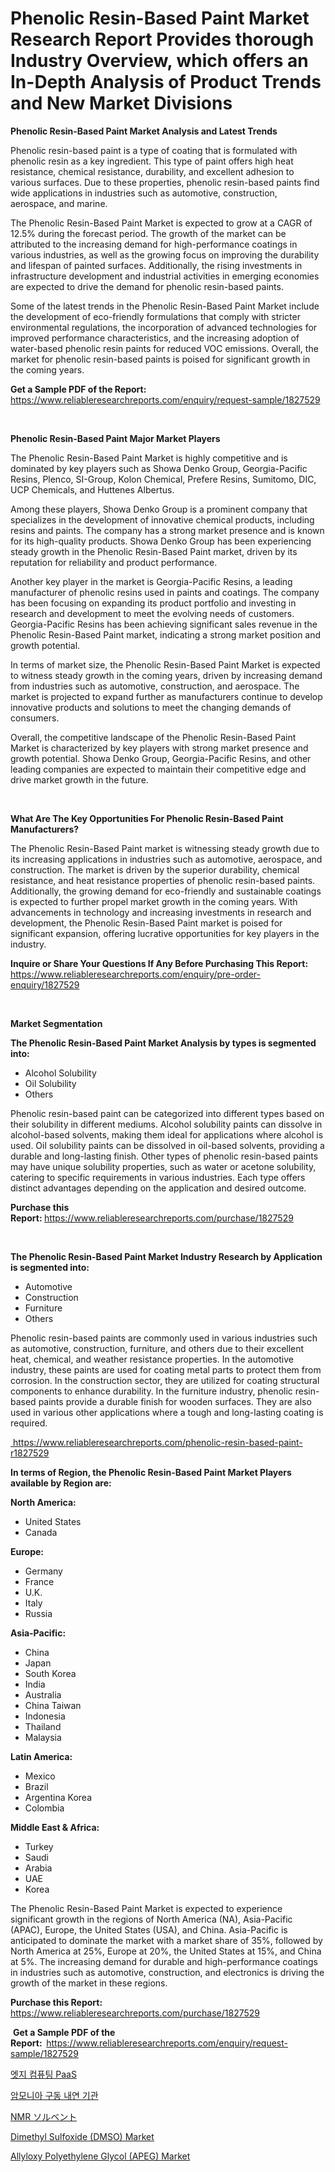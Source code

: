 <p><h1>Phenolic Resin-Based Paint Market Research Report Provides thorough Industry Overview, which offers an In-Depth Analysis of Product Trends and New Market Divisions</h1></p><p><strong>Phenolic Resin-Based Paint Market Analysis and Latest Trends</strong></p>
<p><p>Phenolic resin-based paint is a type of coating that is formulated with phenolic resin as a key ingredient. This type of paint offers high heat resistance, chemical resistance, durability, and excellent adhesion to various surfaces. Due to these properties, phenolic resin-based paints find wide applications in industries such as automotive, construction, aerospace, and marine.</p><p>The Phenolic Resin-Based Paint Market is expected to grow at a CAGR of 12.5% during the forecast period. The growth of the market can be attributed to the increasing demand for high-performance coatings in various industries, as well as the growing focus on improving the durability and lifespan of painted surfaces. Additionally, the rising investments in infrastructure development and industrial activities in emerging economies are expected to drive the demand for phenolic resin-based paints.</p><p>Some of the latest trends in the Phenolic Resin-Based Paint Market include the development of eco-friendly formulations that comply with stricter environmental regulations, the incorporation of advanced technologies for improved performance characteristics, and the increasing adoption of water-based phenolic resin paints for reduced VOC emissions. Overall, the market for phenolic resin-based paints is poised for significant growth in the coming years.</p></p>
<p><strong>Get a Sample PDF of the Report:&nbsp;</strong> <a href="https://www.reliableresearchreports.com/enquiry/request-sample/1827529">https://www.reliableresearchreports.com/enquiry/request-sample/1827529</a></p>
<p>&nbsp;</p>
<p><strong>Phenolic Resin-Based Paint Major Market Players</strong></p>
<p><p>The Phenolic Resin-Based Paint Market is highly competitive and is dominated by key players such as Showa Denko Group, Georgia-Pacific Resins, Plenco, SI-Group, Kolon Chemical, Prefere Resins, Sumitomo, DIC, UCP Chemicals, and Huttenes Albertus. </p><p>Among these players, Showa Denko Group is a prominent company that specializes in the development of innovative chemical products, including resins and paints. The company has a strong market presence and is known for its high-quality products. Showa Denko Group has been experiencing steady growth in the Phenolic Resin-Based Paint market, driven by its reputation for reliability and product performance.</p><p>Another key player in the market is Georgia-Pacific Resins, a leading manufacturer of phenolic resins used in paints and coatings. The company has been focusing on expanding its product portfolio and investing in research and development to meet the evolving needs of customers. Georgia-Pacific Resins has been achieving significant sales revenue in the Phenolic Resin-Based Paint market, indicating a strong market position and growth potential.</p><p>In terms of market size, the Phenolic Resin-Based Paint Market is expected to witness steady growth in the coming years, driven by increasing demand from industries such as automotive, construction, and aerospace. The market is projected to expand further as manufacturers continue to develop innovative products and solutions to meet the changing demands of consumers.</p><p>Overall, the competitive landscape of the Phenolic Resin-Based Paint Market is characterized by key players with strong market presence and growth potential. Showa Denko Group, Georgia-Pacific Resins, and other leading companies are expected to maintain their competitive edge and drive market growth in the future.</p></p>
<p>&nbsp;</p>
<p><strong>What Are The Key Opportunities For Phenolic Resin-Based Paint Manufacturers?</strong></p>
<p><p>The Phenolic Resin-Based Paint market is witnessing steady growth due to its increasing applications in industries such as automotive, aerospace, and construction. The market is driven by the superior durability, chemical resistance, and heat resistance properties of phenolic resin-based paints. Additionally, the growing demand for eco-friendly and sustainable coatings is expected to further propel market growth in the coming years. With advancements in technology and increasing investments in research and development, the Phenolic Resin-Based Paint market is poised for significant expansion, offering lucrative opportunities for key players in the industry.</p></p>
<p><strong>Inquire or Share Your Questions If Any Before Purchasing This Report:</strong> <a href="https://www.reliableresearchreports.com/enquiry/pre-order-enquiry/1827529">https://www.reliableresearchreports.com/enquiry/pre-order-enquiry/1827529</a></p>
<p>&nbsp;</p>
<p><strong>Market Segmentation</strong></p>
<p><strong>The Phenolic Resin-Based Paint Market Analysis by types is segmented into:</strong></p>
<p><ul><li>Alcohol Solubility</li><li>Oil Solubility</li><li>Others</li></ul></p>
<p><p>Phenolic resin-based paint can be categorized into different types based on their solubility in different mediums. Alcohol solubility paints can dissolve in alcohol-based solvents, making them ideal for applications where alcohol is used. Oil solubility paints can be dissolved in oil-based solvents, providing a durable and long-lasting finish. Other types of phenolic resin-based paints may have unique solubility properties, such as water or acetone solubility, catering to specific requirements in various industries. Each type offers distinct advantages depending on the application and desired outcome.</p></p>
<p><strong>Purchase this Report:&nbsp;</strong><a href="https://www.reliableresearchreports.com/purchase/1827529">https://www.reliableresearchreports.com/purchase/1827529</a></p>
<p>&nbsp;</p>
<p><strong>The Phenolic Resin-Based Paint Market Industry Research by Application is segmented into:</strong></p>
<p><ul><li>Automotive</li><li>Construction</li><li>Furniture</li><li>Others</li></ul></p>
<p><p>Phenolic resin-based paints are commonly used in various industries such as automotive, construction, furniture, and others due to their excellent heat, chemical, and weather resistance properties. In the automotive industry, these paints are used for coating metal parts to protect them from corrosion. In the construction sector, they are utilized for coating structural components to enhance durability. In the furniture industry, phenolic resin-based paints provide a durable finish for wooden surfaces. They are also used in various other applications where a tough and long-lasting coating is required.</p></p>
<p><a href="https://www.reliableresearchreports.com/phenolic-resin-based-paint-r1827529">&nbsp;https://www.reliableresearchreports.com/phenolic-resin-based-paint-r1827529</a></p>
<p><strong>In terms of Region, the Phenolic Resin-Based Paint Market Players available by Region are:</strong></p>
<p>
    <p> <strong> North America: </strong>
        <ul>
            <li>United States</li>
            <li>Canada</li>
        </ul>
        </p> 
    <p> <strong> Europe: </strong>
        <ul>
            <li>Germany</li>
            <li>France</li>
            <li>U.K.</li>
            <li>Italy</li>
            <li>Russia</li>
        </ul>
        </p> 
    <p> <strong> Asia-Pacific: </strong>
        <ul>
            <li>China</li>
            <li>Japan</li>
            <li>South Korea</li>
            <li>India</li>
            <li>Australia</li>
            <li>China Taiwan</li>
            <li>Indonesia</li>
            <li>Thailand</li>
            <li>Malaysia</li>
        </ul>
        </p> 
    <p> <strong> Latin America: </strong>
        <ul>
            <li>Mexico</li>
            <li>Brazil</li>
            <li>Argentina Korea</li>
            <li>Colombia</li>
        </ul>
        </p> 
    <p> <strong> Middle East & Africa: </strong>
        <ul>
            <li>Turkey</li>
            <li>Saudi</li>
            <li>Arabia</li>
            <li>UAE</li>
            <li>Korea</li>
        </ul>
    </p>
    </p>
<p><p>The Phenolic Resin-Based Paint Market is expected to experience significant growth in the regions of North America (NA), Asia-Pacific (APAC), Europe, the United States (USA), and China. Asia-Pacific is anticipated to dominate the market with a market share of 35%, followed by North America at 25%, Europe at 20%, the United States at 15%, and China at 5%. The increasing demand for durable and high-performance coatings in industries such as automotive, construction, and electronics is driving the growth of the market in these regions.</p></p>
<p><strong>Purchase this Report: </strong><a href="https://www.reliableresearchreports.com/purchase/1827529">https://www.reliableresearchreports.com/purchase/1827529</a></p>
<p>&nbsp;<strong>Get a Sample PDF of the Report:&nbsp;&nbsp;</strong><a href="https://www.reliableresearchreports.com/enquiry/request-sample/1827529">https://www.reliableresearchreports.com/enquiry/request-sample/1827529</a></p>
<p><strong></strong></p>
<p><p><a href="https://github.com/BrettWeberrt8767765/Market-Research-Report-List-2/blob/main/9544631143722.md">엣지 컴퓨팅 PaaS</a></p><p><a href="https://github.com/camron674/Market-Research-Report-List-1/blob/main/3195929143723.md">암모니아 구동 내연 기관</a></p><p><a href="https://github.com/CarlieShields/Market-Research-Report-List-1/blob/main/2197526137969.md">NMR ソルベント</a></p><p><a href="https://github.com/AdrianaPaucek2023/Market-Research-Report-List-1/blob/main/dimethyl-sulfoxide-dmso-market.md">Dimethyl Sulfoxide (DMSO) Market</a></p><p><a href="https://github.com/cheribeninsig/Market-Research-Report-List-1/blob/main/allyloxy-polyethylene-glycol-apeg-market.md">Allyloxy Polyethylene Glycol (APEG) Market</a></p></p>